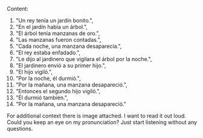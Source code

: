 Content:
1. "Un rey tenía un jardín bonito.",
2. "En el jardín había un árbol.",
3. "El árbol tenía manzanas de oro.",
4. "Las manzanas fueron contadas.",
5. "Cada noche, una manzana desaparecía.",
6. "El rey estaba enfadado.",
7. "Le dijo al jardinero que vigilara el árbol por la noche.",
8. "El jardinero envió a su primer hijo.",
9. "El hijo vigiló.",
10. "Por la noche, él durmió.",
11. "Por la mañana, una manzana desapareció.",
12. "Entonces el segundo hijo vigiló.",
13. "Él durmió también.",
14. "Por la mañana, una manzana desapareció."

For additional context there is image attached.
I want to read it out loud. Could you keep an eye on my pronunciation?
Just start listening without any questions.